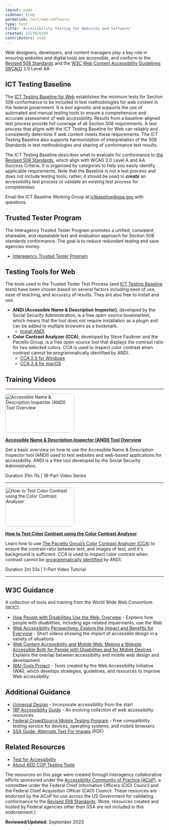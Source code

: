 ```yaml
---
layout: page
sidenav: true
permalink: test/web-software/
type: test
title: 'Accessibility Testing for Websites and Software'
created: 1527026399
contributors: usab
---
```


Web designers, developers, and content managers play a key role in ensuring websites and digital tools are accessible, and conform to the [Revised 508 Standards][1] and the [W3C Web Content Accessibility Guidelines (WCAG)][2] 2.0 Level AA.

## ICT Testing Baseline

The [ICT Testing Baseline for Web][20] establishes the minimum tests for Section 508 conformance to be included in test methodologies for web content in the federal government. It is tool agnostic and supports the use of automated and manual testing tools to ensure a comprehensive and accurate assessment of web accessibility. Results from a baseline-aligned test process provide full coverage of all Section 508 requirements. A test process that aligns with the ICT Testing Baseline for Web can reliably and consistently determine if web content meets these requirements. The ICT Testing Baseline also supports harmonization of interpretation of the 508 Standards in test methodologies and sharing of conformance test results. 

The ICT Testing Baseline describes what to evaluate for conformance to [the Revised 508 Standards][21], which align with WCAG 2.0 Level A and AA Success Criteria. It is organized by categories to help you easily identify applicable requirements. Note that the Baseline is not a test process and does not include testing tools; rather, it should be used to ***create*** an accessibility test process or validate an existing test process for completeness.

Email the ICT Baseline Working Group at <ictbaseline@gsa.gov> with questions.

## Trusted Tester Program

The Interagency Trusted Tester Program promotes a unified, consistent, shareable, and repeatable test and evaluation approach for Section 508 standards conformance. The goal is to reduce redundant testing and save agencies money.

  * [Interagency Trusted Tester Program][3]

## Testing Tools for Web

The tools used in the Trusted Tester Test Process (and [ICT Testing Baseline][4] tests) have been chosen based on several factors including ease of use, ease of teaching, and accuracy of results. They are also free to install and use.

  * **ANDI (Accessible Name & Description Inspector)**, developed by the Social Security Administration, is a free open-source bookmarklet, which means that the tool does not require installation as a plugin and can be added to multiple browsers as a bookmark. 
      * [Install ANDI][5]
  * **Color Contrast Analyzer (CCA)**, developed by Steve Faulkner and the Paciello Group, is a free open-source tool that displays the contrast ratio for two selected colors. CCA is used to inspect color contrast when contrast cannot be programmatically identified by ANDI. 
      * [CCA 2.5 for Windows][6]
      * [CCA 2.4 for macOS][7]

## Training Videos

* * *

<div class="grid-row grid-gap">
  <div class="desktop:grid-col-3 display-flex flex-column flex-align-self-center">
    <a href="{{site.baseurl}}/test/web-software/andi-training-videos"><img alt="Accessible Name & Description Inspector (ANDI) Tool Overview" class="img-responsive" src="https://assets.section508.gov/files/thumbnails/training-video-andi-thumb.png" style="height:124px; width:220px; border-radius: 8px;" /></a>
  </div>
  
  <div class="desktop:grid-col-9">
    <p>
      <a href="{{site.baseurl}}/test/web-software/andi-training-videos"><strong>Accessible Name & Description Inspector (ANDI) Tool Overview</strong></a>
    </p>
<p>
      Get a basic overview on how to use the Accessible Name & Description Inspector tool (ANDI) used to test websites and web-based applications for accessibility. ANDI is a free tool developed by the Social Security Administration.
    </p>
<p>
      Duration 31m 11s | 18-Part Video Series
    </p>
  </div>
</div>

* * *

<div class="grid-row grid-gap">
  <div class="desktop:grid-col-3 display-flex flex-column flex-align-self-center">
    <a href="{{site.baseurl}}/test/web-software/andi-training-videos/color-contrast-analyzer"><img alt="How to Test Color Contrast using the Color Contrast Analyser" class="img-responsive" src="https://assets.section508.gov/files/thumbnails/training-video-cca-thumb.png" style="height:124px; width:220px; border-radius: 8px;" /></a>
  </div>
  
  <div class="desktop:grid-col-9">
    <p>
      <a href="{{site.baseurl}}/test/web-software/andi-training-videos/color-contrast-analyzer"><strong>How to Test Color Contrast using the Color Contrast Analyser</strong></a>
    </p>
<p>
      Learn how to use <a href="https://developer.paciellogroup.com/resources/contrastanalyser/" target="_blank">The Paciello Group’s Color Contrast Analyzer (CCA)</a> to ensure the contrast ratio between text, and images of text, and it's background is sufficient. CCA is used to inspect color contrast when contrast cannot be <a href="{{site.baseurl}}/content/glossary#programmatically-determinable">programmatically identified</a> by ANDI.
    </p>
<p>
      Duration 2m 33s | 1-Part Video Tutorial
    </p>
  </div>
</div>

* * *

## W3C Guidance

A collection of tools and training from the World Wide Web Consortium (W3C).

  * [How People with Disabilities Use the Web: Overview][8] - Explains how people with disabilities, including age-related impairments, use the Web
  * [Web Accessibility Perspectives: Explore the Impact and Benefits for Everyone][9] - Short videos showing the impact of accessible design in a variety of situations
  * [Web Content Accessibility and Mobile Web: Making a Website Accessible Both for People with Disabilities and for Mobile Devices][10] - Explains the overlap between accessibility and mobile web design and development
  * [WAI-Tools Project][11] - Tools created by the Web Accessibility Initiative (WAI), which develops strategies, guidelines, and resources to improve Web accessibility

## Additional Guidance

  * [Universal Design][12] - Incorporate accessibility from the start
  * [18F Accessibility Guide][13] - An evolving collection of web accessibility resources
  * [Federal CrowdSource Mobile Testing Program][14] - Free compatibility testing service for devices, operating systems, and mobile browsers
  * [SSA Guide: Alternate Text For Images][16] (PDF)

## Related Resources

  * [Test for Accessibility][17]
  * [About AED COP Testing Tools][18]

The resources on this page were created through interagency collaborative efforts sponsored under the [Accessibility Community of Practice (ACoP)][19], a committee under the Federal Chief Information Officers (CIO) Council and the Federal Chief Acquisition Officer (CAO) Council. These resources are endorsed by the ACoP for use across the US Government for validating conformance to the [Revised 508 Standards][1]. (Note, resources created and hosted by Federal agencies other than GSA are not included in this endorsement.)

**Reviewed/Updated:** September 2023

 [1]: https://www.access-board.gov/guidelines-and-standards/communications-and-it/about-the-ict-refresh/final-rule/text-of-the-standards-and-guidelines
 [2]: http://www.w3.org/WAI/intro/wcag.php
 [3]: {{site.baseurl}}/test/trusted-tester
 [4]: https://section508coordinators.github.io/ICTTestingBaseline/
 [5]: https://www.ssa.gov/accessibility/andi/help/install.html
 [6]: https://github.com/ThePacielloGroup/CCA-Win/releases/tag/2.5.0
 [7]: https://github.com/ThePacielloGroup/CCA-OSX/releases/tag/2.4
 [8]: https://www.w3.org/WAI/intro/people-use-web/
 [9]: https://www.w3.org/WAI/perspectives/
 [10]: https://www.w3.org/WAI/mobile/overlap.html
 [11]: https://www.w3.org/WAI/Tools/
 [12]: {{site.baseurl}}/create/universal-design
 [13]: https://pages.18f.gov/accessibility/
 [14]: http://www.digitalgov.gov/services/mobile-application-testing-program/
 [15]: http://www.ssa.gov/accessibility/bpl/default.htm
 [16]: http://www.ssa.gov/accessibility/files/SSA_Alternative_Text_Guide.pdf
 [17]: {{site.baseurl}}/test
 [18]: {{site.baseurl}}/test/about-testing-tools
 [19]: https://www.cio.gov/about/members-and-leadership/accessibility-cop/
 [20]: https://ictbaseline.access-board.gov/
 [21]: https://www.access-board.gov/ict/